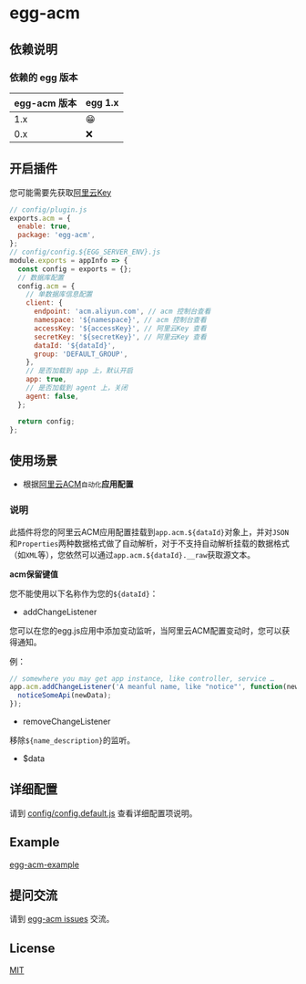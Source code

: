 # egg-acm

<!--
Description here.
-->

## 依赖说明

### 依赖的 egg 版本

egg-acm 版本 | egg 1.x
--- | ---
1.x | 😁
0.x | ❌

<!--

如果有依赖其它插件，请在这里特别说明。如

- security
- multipart

-->

## 开启插件

您可能需要先获取[阿里云Key](https://ram.console.aliyun.com)

```js
// config/plugin.js
exports.acm = {
  enable: true,
  package: 'egg-acm',
};
// config/config.${EGG_SERVER_ENV}.js
module.exports = appInfo => {
  const config = exports = {};
  // 数据库配置
  config.acm = {
    // 单数据库信息配置
    client: {
      endpoint: 'acm.aliyun.com', // acm 控制台查看
      namespace: '${namespace}', // acm 控制台查看
      accessKey: '${accessKey}', // 阿里云Key 查看
      secretKey: '${secretKey}', // 阿里云Key 查看
      dataId: '${dataId}',
      group: 'DEFAULT_GROUP',
    },
    // 是否加载到 app 上，默认开启
    app: true,
    // 是否加载到 agent 上，关闭
    agent: false,
  };

  return config;
};
```

## 使用场景

- 根据[阿里云ACM](https://acm.console.aliyun.com)`自动化`**应用配置**

### 说明

此插件将您的阿里云ACM应用配置挂载到`app.acm.${dataId}`对象上，并对`JSON`和`Properties`两种数据格式做了自动解析，对于不支持自动解析挂载的数据格式（如`XML`等），您依然可以通过`app.acm.${dataId}.__raw`获取源文本。

**acm保留键值**

您不能使用以下名称作为您的`${dataId}`：

* addChangeListener

您可以在您的egg.js应用中添加变动监听，当阿里云ACM配置变动时，您可以获得通知。

例：
``` javascript
// somewhere you may get app instance, like controller, service …
app.acm.addChangeListener('A meanful name, like "notice"', function(newData, oldData) {
  noticeSomeApi(newData);
});
```

* removeChangeListener

移除`${name_description}`的监听。

* $data

## 详细配置

请到 [config/config.default.js](config/config.default.js) 查看详细配置项说明。

## Example

[egg-acm-example](https://github.com/shuang6/egg-acm-example)

## 提问交流

请到 [egg-acm issues](https://github.com/shuang6/egg-acm/issues) 交流。

## License

[MIT](LICENSE)
